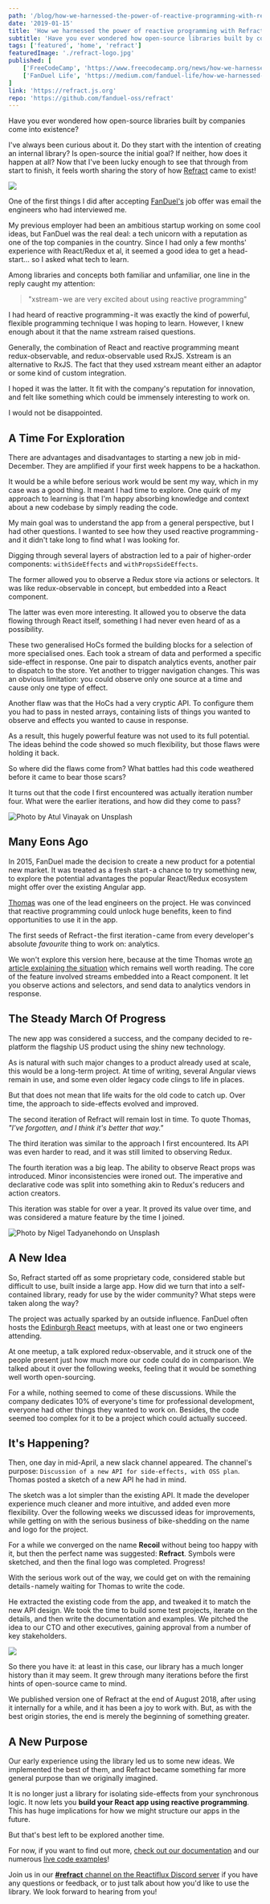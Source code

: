 ```yaml
---
path: '/blog/how-we-harnessed-the-power-of-reactive-programming-with-refract'
date: '2019-01-15'
title: 'How we harnessed the power of reactive programming with Refract'
subtitle: 'Have you ever wondered how open-source libraries built by companies come into existence?'
tags: ['featured', 'home', 'refract']
featuredImage: './refract-logo.jpg'
published: [
    ['FreeCodeCamp', 'https://www.freecodecamp.org/news/how-we-harnessed-the-power-of-reactive-programming-with-refract-87f269ac779e/'],
    ['FanDuel Life', 'https://medium.com/fanduel-life/how-we-harnessed-the-power-of-reactive-programming-with-refract-a9e6568281e1']
]
link: 'https://refract.js.org'
repo: 'https://github.com/fanduel-oss/refract'
---
```


Have you ever wondered how open-source libraries built by companies come into existence?

I've always been curious about it. Do they start with the intention of creating an internal library? Is open-source the initial goal? If neither, how does it happen at all? Now that I've been lucky enough to see that through from start to finish, it feels worth sharing the story of how [Refract](https://refract.js.org) came to exist!

![](./refract-logo.jpg)

One of the first things I did after accepting [FanDuel's](https://www.fanduel.com/careers) job offer was email the engineers who had interviewed me.

My previous employer had been an ambitious startup working on some cool ideas, but FanDuel was the real deal: a tech unicorn with a reputation as one of the top companies in the country. Since I had only a few months' experience with React/Redux et al, it seemed a good idea to get a head-start… so I asked what tech to learn.

Among libraries and concepts both familiar and unfamiliar, one line in the reply caught my attention:

> "xstream - we are very excited about using reactive programming"

I had heard of reactive programming - it was exactly the kind of powerful, flexible programming technique I was hoping to learn. However, I knew enough about it that the name xstream raised questions.

Generally, the combination of React and reactive programming meant redux-observable, and redux-observable used RxJS. Xstream is an alternative to RxJS. The fact that they used xstream meant either an adaptor or some kind of custom integration.

I hoped it was the latter. It fit with the company's reputation for innovation, and felt like something which could be immensely interesting to work on.

I would not be disappointed.

## A Time For Exploration

There are advantages and disadvantages to starting a new job in mid-December. They are amplified if your first week happens to be a hackathon.

It would be a while before serious work would be sent my way, which in my case was a good thing. It meant I had time to explore. One quirk of my approach to learning is that I'm happy absorbing knowledge and context about a new codebase by simply reading the code.

My main goal was to understand the app from a general perspective, but I had other questions. I wanted to see how they used reactive programming - and it didn't take long to find what I was looking for.

Digging through several layers of abstraction led to a pair of higher-order components: `withSideEffects` and `withPropsSideEffects`.

The former allowed you to observe a Redux store via actions or selectors. It was like redux-observable in concept, but embedded into a React component.

The latter was even more interesting. It allowed you to observe the data flowing through React itself, something I had never even heard of as a possibility.

These two generalised HoCs formed the building blocks for a selection of more specialised ones. Each took a stream of data and performed a specific side-effect in response. One pair to dispatch analytics events, another pair to dispatch to the store. Yet another to trigger navigation changes. This was an obvious limitation: you could observe only one source at a time and cause only one type of effect.

Another flaw was that the HoCs had a very cryptic API. To configure them you had to pass in nested arrays, containing lists of things you wanted to observe and effects you wanted to cause in response.

As a result, this hugely powerful feature was not used to its full potential. The ideas behind the code showed so much flexibility, but those flaws were holding it back.

So where did the flaws come from? What battles had this code weathered before it came to bear those scars?

It turns out that the code I first encountered was actually iteration number four. What were the earlier iterations, and how did they come to pass?

![Photo by Atul Vinayak on Unsplash](./globe-1.jpg)

## Many Eons Ago

In 2015, FanDuel made the decision to create a new product for a potential new market. It was treated as a fresh start - a chance to try something new, to explore the potential advantages the popular React/Redux ecosystem might offer over the existing Angular app.

[Thomas](https://twitter.com/tcroch) was one of the lead engineers on the project. He was convinced that reactive programming could unlock huge benefits, keen to find opportunities to use it in the app.

The first seeds of Refract - the first iteration - came from every developer's absolute _favourite_ thing to work on: analytics.

We won't explore this version here, because at the time Thomas wrote [an article explaining the situation](http://troch.github.io/posts/2016/09/27/redux-analytics-without-middleware/) which remains well worth reading. The core of the feature involved streams embedded into a React component. It let you observe actions and selectors, and send data to analytics vendors in response.

## The Steady March Of Progress

The new app was considered a success, and the company decided to re-platform the flagship US product using the shiny new technology.

As is natural with such major changes to a product already used at scale, this would be a long-term project. At time of writing, several Angular views remain in use, and some even older legacy code clings to life in places.

But that does not mean that life waits for the old code to catch up. Over time, the approach to side-effects evolved and improved.

The second iteration of Refract will remain lost in time. To quote Thomas, _"I've forgotten, and I think it's better that way."_

The third iteration was similar to the approach I first encountered. Its API was even harder to read, and it was still limited to observing Redux.

The fourth iteration was a big leap. The ability to observe React props was introduced. Minor inconsistencies were ironed out. The imperative and declarative code was split into something akin to Redux's reducers and action creators.

This iteration was stable for over a year. It proved its value over time, and was considered a mature feature by the time I joined.

![Photo by Nigel Tadyanehondo on Unsplash](./globe-2.jpg)

## A New Idea

So, Refract started off as some proprietary code, considered stable but difficult to use, built inside a large app. How did we turn that into a self-contained library, ready for use by the wider community? What steps were taken along the way?

The project was actually sparked by an outside influence. FanDuel often hosts the [Edinburgh React](https://www.meetup.com/react-edinburgh/) meetups, with at least one or two engineers attending.

At one meetup, a talk explored redux-observable, and it struck one of the people present just how much more our code could do in comparison. We talked about it over the following weeks, feeling that it would be something well worth open-sourcing.

For a while, nothing seemed to come of these discussions. While the company dedicates 10% of everyone's time for professional development, everyone had other things they wanted to work on. Besides, the code seemed too complex for it to be a project which could actually succeed.

## It's Happening?

Then, one day in mid-April, a new slack channel appeared. The channel's purpose: `Discussion of a new API for side-effects, with OSS plan`. Thomas posted a sketch of a new API he had in mind.

The sketch was a lot simpler than the existing API. It made the developer experience much cleaner and more intuitive, and added even more flexibility. Over the following weeks we discussed ideas for improvements, while getting on with the serious business of bike-shedding on the name and logo for the project.

For a while we converged on the name **Recoil** without being too happy with it, but then the perfect name was suggested: **Refract**. Symbols were sketched, and then the final logo was completed. Progress!

With the serious work out of the way, we could get on with the remaining details - namely waiting for Thomas to write the code.

He extracted the existing code from the app, and tweaked it to match the new API design. We took the time to build some test projects, iterate on the details, and then write the documentation and examples. We pitched the idea to our CTO and other executives, gaining approval from a number of key stakeholders.

![](./code.jpg)

So there you have it: at least in this case, our library has a much longer history than it may seem. It grew through many iterations before the first hints of open-source came to mind.

We published version one of Refract at the end of August 2018, after using it internally for a while, and it has been a joy to work with. But, as with the best origin stories, the end is merely the beginning of something greater.

## A New Purpose

Our early experience using the library led us to some new ideas. We implemented the best of them, and Refract became something far more general purpose than we originally imagined.

It is no longer just a library for isolating side-effects from your synchronous logic. It now lets you **build your React app using reactive programming**. This has huge implications for how we might structure our apps in the future.

But that's best left to be explored another time.

For now, if you want to find out more, [check out our documentation](https://refract.js.org/) and our numerous [live code examples](https://refract.js.org/examples)!

Join us in our [**#refract** channel on the Reactiflux Discord server](https://discordapp.com/invite/fqk86GH) if you have any questions or feedback, or to just talk about how you'd like to use the library. We look forward to hearing from you!
